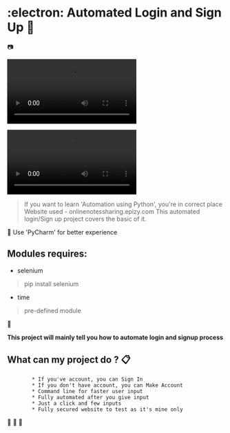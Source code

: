 # :electron: __Automated Login and Sign Up__ :wave:
:camera:

![Signup](https://github.com/nitin30kumar/AutomateloginSignupwithPython/blob/777e91e09ff18bb46b9b28fb9a94072f3184581e/signup.mp4)

![Login](https://github.com/nitin30kumar/AutomateloginSignupwithPython/blob/777e91e09ff18bb46b9b28fb9a94072f3184581e/login.mp4)

> If you want to learn 'Automation using Python', you're in correct place
> Website used - onlinenotessharing.epizy.com
> This automated login/Sign up project covers the basic of it.

:loudspeaker: Use 'PyCharm' for better experience

## Modules requires:

* selenium
> pip install selenium

* time
> pre-defined module

:mag_right:

__This project will mainly tell you how to automate login and signup process__

## What can my project do ?  :clipboard:
            * If you've account, you can Sign In
            * If you don't have account, you can Make Account
            * Command line for faster user input
            * Fully automated after you give input
            * Just a click and few inputs
            * Fully secured website to test as it's mine only
            
:see_no_evil: :speak_no_evil: :hear_no_evil:


